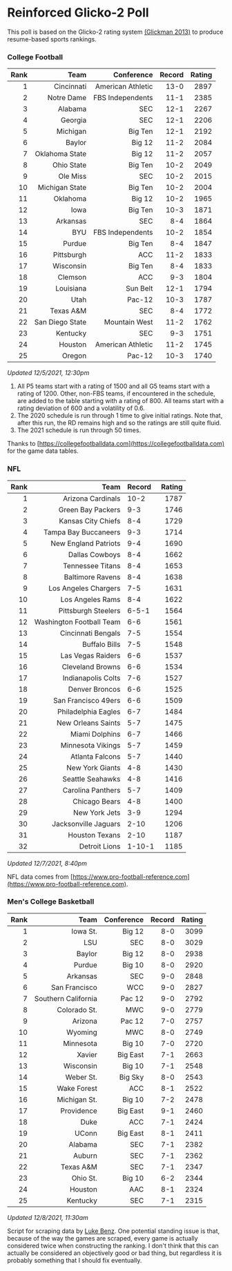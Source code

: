 # Reinforced Glicko-2 Poll

This poll is based on the Glicko-2 rating system [\(Glickman 2013\)](http://glicko.net/glicko/glicko2.pdf) to produce resume-based sports rankings.

### College Football
| Rank  | Team                 | Conference           | Record   | Rating |
| ---:  | ---:                 | ---:                 | ---:     | ---:   |
| 1     | Cincinnati           | American Athletic    | 13-0     | 2897   |
| 2     | Notre Dame           | FBS Independents     | 11-1     | 2385   |
| 3     | Alabama              | SEC                  | 12-1     | 2267   |
| 4     | Georgia              | SEC                  | 12-1     | 2206   |
| 5     | Michigan             | Big Ten              | 12-1     | 2192   |
| 6     | Baylor               | Big 12               | 11-2     | 2084   |
| 7     | Oklahoma State       | Big 12               | 11-2     | 2057   |
| 8     | Ohio State           | Big Ten              | 10-2     | 2049   |
| 9     | Ole Miss             | SEC                  | 10-2     | 2015   |
| 10    | Michigan State       | Big Ten              | 10-2     | 2004   |
| 11    | Oklahoma             | Big 12               | 10-2     | 1965   |
| 12    | Iowa                 | Big Ten              | 10-3     | 1871   |
| 13    | Arkansas             | SEC                  | 8-4      | 1864   |
| 14    | BYU                  | FBS Independents     | 10-2     | 1854   |
| 15    | Purdue               | Big Ten              | 8-4      | 1847   |
| 16    | Pittsburgh           | ACC                  | 11-2     | 1833   |
| 17    | Wisconsin            | Big Ten              | 8-4      | 1833   |
| 18    | Clemson              | ACC                  | 9-3      | 1804   |
| 19    | Louisiana            | Sun Belt             | 12-1     | 1794   |
| 20    | Utah                 | Pac-12               | 10-3     | 1787   |
| 21    | Texas A&M            | SEC                  | 8-4      | 1772   |
| 22    | San Diego State      | Mountain West        | 11-2     | 1762   |
| 23    | Kentucky             | SEC                  | 9-3      | 1751   |
| 24    | Houston              | American Athletic    | 11-2     | 1745   |
| 25    | Oregon               | Pac-12               | 10-3     | 1740   |
_Updated 12/5/2021, 12:30pm_

1. All P5 teams start with a rating of 1500 and all G5 teams start with a rating of 1200. Other, non-FBS teams, if encountered in the schedule, are added to the table starting with a rating of 800. All teams start with a rating deviation of 600 and a volatility of 0.6.
2. The 2020 schedule is run through 1 time to give initial ratings. Note that, after this run, the RD remains high and so the ratings are still quite fluid.
3. The 2021 schedule is run through 50 times.

Thanks to [https://collegefootballdata.com](https://collegefootballdata.com) for the game data tables.

### NFL
| Rank  | Team                       | Record   | Rating |
| ---:  | ---:                       | :---     | ---:   |
| 1     | Arizona Cardinals          | 10-2     | 1787   |
| 2     | Green Bay Packers          | 9-3      | 1746   |
| 3     | Kansas City Chiefs         | 8-4      | 1729   |
| 4     | Tampa Bay Buccaneers       | 9-3      | 1714   |
| 5     | New England Patriots       | 9-4      | 1690   |
| 6     | Dallas Cowboys             | 8-4      | 1662   |
| 7     | Tennessee Titans           | 8-4      | 1653   |
| 8     | Baltimore Ravens           | 8-4      | 1638   |
| 9     | Los Angeles Chargers       | 7-5      | 1631   |
| 10    | Los Angeles Rams           | 8-4      | 1622   |
| 11    | Pittsburgh Steelers        | 6-5-1    | 1564   |
| 12    | Washington Football Team   | 6-6      | 1561   |
| 13    | Cincinnati Bengals         | 7-5      | 1554   |
| 14    | Buffalo Bills              | 7-5      | 1548   |
| 15    | Las Vegas Raiders          | 6-6      | 1537   |
| 16    | Cleveland Browns           | 6-6      | 1534   |
| 17    | Indianapolis Colts         | 7-6      | 1527   |
| 18    | Denver Broncos             | 6-6      | 1525   |
| 19    | San Francisco 49ers        | 6-6      | 1509   |
| 20    | Philadelphia Eagles        | 6-7      | 1484   |
| 21    | New Orleans Saints         | 5-7      | 1475   |
| 22    | Miami Dolphins             | 6-7      | 1466   |
| 23    | Minnesota Vikings          | 5-7      | 1459   |
| 24    | Atlanta Falcons            | 5-7      | 1440   |
| 25    | New York Giants            | 4-8      | 1430   |
| 26    | Seattle Seahawks           | 4-8      | 1416   |
| 27    | Carolina Panthers          | 5-7      | 1409   |
| 28    | Chicago Bears              | 4-8      | 1400   |
| 29    | New York Jets              | 3-9      | 1294   |
| 30    | Jacksonville Jaguars       | 2-10     | 1206   |
| 31    | Houston Texans             | 2-10     | 1187   |
| 32    | Detroit Lions              | 1-10-1   | 1185   |
_Updated 12/7/2021, 8:40pm_

NFL data comes from [https://www.pro-football-reference.com](https://www.pro-football-reference.com).

### Men's College Basketball
| Rank  | Team                 | Conference | Record   | Rating |
| ---:  | ---:                 | ---:       | ---:     | ---:   |
| 1     | Iowa St.             | Big 12     | 8-0      | 3099   |
| 2     | LSU                  | SEC        | 8-0      | 3029   |
| 3     | Baylor               | Big 12     | 8-0      | 2938   |
| 4     | Purdue               | Big 10     | 8-0      | 2920   |
| 5     | Arkansas             | SEC        | 9-0      | 2848   |
| 6     | San Francisco        | WCC        | 9-0      | 2827   |
| 7     | Southern California  | Pac 12     | 9-0      | 2792   |
| 8     | Colorado St.         | MWC        | 9-0      | 2779   |
| 9     | Arizona              | Pac 12     | 7-0      | 2757   |
| 10    | Wyoming              | MWC        | 8-0      | 2749   |
| 11    | Minnesota            | Big 10     | 7-0      | 2720   |
| 12    | Xavier               | Big East   | 7-1      | 2663   |
| 13    | Wisconsin            | Big 10     | 7-1      | 2548   |
| 14    | Weber St.            | Big Sky    | 8-0      | 2543   |
| 15    | Wake Forest          | ACC        | 8-1      | 2522   |
| 16    | Michigan St.         | Big 10     | 7-2      | 2478   |
| 17    | Providence           | Big East   | 9-1      | 2460   |
| 18    | Duke                 | ACC        | 7-1      | 2424   |
| 19    | UConn                | Big East   | 8-1      | 2411   |
| 20    | Alabama              | SEC        | 7-1      | 2382   |
| 21    | Auburn               | SEC        | 7-1      | 2362   |
| 22    | Texas A&M            | SEC        | 7-1      | 2347   |
| 23    | Ohio St.             | Big 10     | 6-2      | 2344   |
| 24    | Houston              | AAC        | 8-1      | 2324   |
| 25    | Kentucky             | SEC        | 7-1      | 2315   |
_Updated 12/8/2021, 11:30am_

Script for scraping data by [Luke Benz](https://github.com/lbenz730/NCAA_Hoops).
One potential standing issue is that, because of the way the games are scraped, every game is actually considered twice when constructing the ranking. I don't think that this can actually be considered an objectively good or bad thing, but regardless it is probably something that I should fix eventually.
